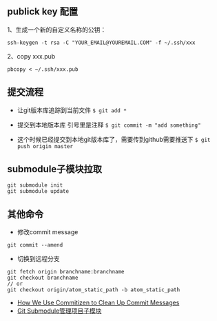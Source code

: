 ## publick key 配置
1、生成一个新的自定义名称的公钥：
```
ssh-keygen -t rsa -C "YOUR_EMAIL@YOUREMAIL.COM" -f ~/.ssh/xxx
```
2、copy xxx.pub
```
pbcopy < ~/.ssh/xxx.pub
```

## 提交流程
- 让git版本库追踪到当前文件
```$ git add *```

- 提交到本地版本库 引号里是注释
```$ git commit -m "add something"```

- 这个时候已经提交到本地git版本库了，需要传到github需要推送下
```$ git push origin master```

## submodule子模块拉取
```
git submodule init
git submodule update
```

## 其他命令
 - 修改commit message
 ```
 git commit --amend
 ```
- 切换到远程分支
```
git fetch origin branchname:branchname
git checkout branchname
// or
git checkout origin/atom_static_path -b atom_static_path
```

- [How We Use Commitizen to Clean Up Commit Messages](https://dev.bleacherreport.com/how-we-use-commitizen-to-clean-up-commit-messages-a16790dcd2fd)
- [Git Submodule管理项目子模块](https://www.cnblogs.com/nicksheng/p/6201711.html)
